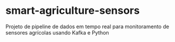 # smart-agriculture-sensors
Projeto de pipeline de dados em tempo real para monitoramento de sensores agrícolas usando Kafka e Python
